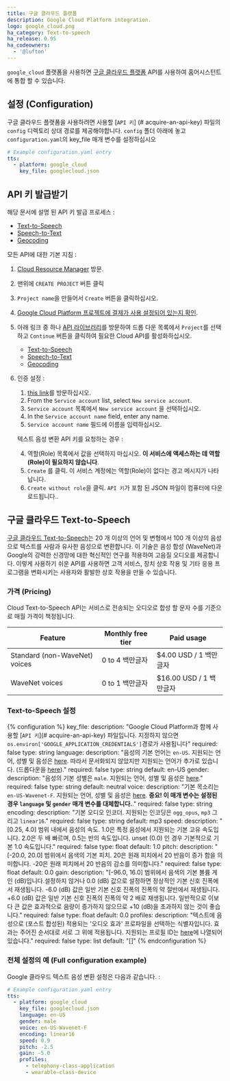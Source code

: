 ```yaml
---
title: 구글 클라우드 플랫폼
description: Google Cloud Platform integration.
logo: google_cloud.png
ha_category: Text-to-speech
ha_release: 0.95
ha_codeowners:
  - '@lufton'
---
```


`google_cloud` 플랫폼을 사용하면 [구글 클라우드 플랫폼](https://cloud.google.com/) API를 사용하여 홈어시스턴트에 통합 할 수 있습니다.

## 설정 (Configuration)

구글 클라우드 플랫폼을 사용하려면 사용할 [`API 키`] (# acquire-an-api-key) 파일의 `config` 디렉토리 상대 경로를 제공해야합니다. `config` 폴더 아래에 놓고 `configuration.yaml`의 key_file 매개 변수를 설정하십시오

```yaml
# Example configuration.yaml entry
tts:
  - platform: google_cloud
    key_file: googlecloud.json
```

## API 키 발급받기

해당 문서에 설명 된 API 키 발급 프로세스 :

* [Text-to-Speech](https://cloud.google.com/text-to-speech/docs/quickstart-protocol)
* [Speech-to-Text](https://cloud.google.com/speech-to-text/docs/quickstart-protocol)
* [Geocoding](https://developers.google.com/maps/documentation/geocoding/start)

모든 API에 대한 기본 지침 :

1. [Cloud Resource Manager](https://console.cloud.google.com/cloud-resource-manager) 방문.
2. 맨위에 `CREATE PROJECT` 버튼 클릭
3. `Project name`을 만들어서 `Create` 버튼을 클릭하십시오.
4. [Google Cloud Platform 프로젝트에 결제가 사용 설정되어 있는지 확인](https://cloud.google.com/billing/docs/how-to/modify-project).
5. 아래 링크 중 하나 [API 라이브러리](https://console.cloud.google.com/apis/library)를 방문하여 드롭 다운 목록에서 `Project`를 선택하고 `Continue` 버튼을 클릭하여 필요한 Cloud API를 활성화하십시오.

    * [Text-to-Speech](https://console.cloud.google.com/flows/enableapi?apiid=texttospeech.googleapis.com)
    * [Speech-to-Text](https://console.cloud.google.com/flows/enableapi?apiid=speech.googleapis.com)
    * [Geocoding](https://console.cloud.google.com/flows/enableapi?apiid=geocoding-backend.googleapis.com)

6. 인증 설정 :

    1. [this link](https://console.cloud.google.com/apis/credentials/serviceaccountkey)를 방문하십시오.
    2. From the `Service account` list, select `New service account`.
    2. `Service account` 목록에서 `New service account` 을 선택하십시오.
    3. In the `Service account name` field, enter any name.
    3. `Service account name` 필드에 이름을 입력하십시오. 

    텍스트 음성 변환 API 키를 요청하는 경우 :

    4. 역할(Role) 목록에서 값을 선택하지 마십시오. **이 서비스에 액세스하는 데 역할(Role)이 필요하지 않습니다**.
    5. `Create` 를 클릭. 이 서비스 계정에는 역할(Role)이 없다는 경고 메시지가 나타납니다.
    6. `Create without role`을 클릭. `API 키`가 포함 된 JSON 파일이 컴퓨터에 다운로드됩니다..

## 구글 클라우드 Text-to-Speech

[구글 클라우드 Text-to-Speech](https://cloud.google.com/text-to-speech/)는 20 개 이상의 언어 및 변형에서 100 개 이상의 음성으로 텍스트를 사람과 유사한 음성으로 변환합니다. 이 기술은 음성 합성 (WaveNet)과 Google의 강력한 신경망에 대한 혁신적인 연구를 적용하여 고음질 오디오를 제공합니다. 이렇게 사용하기 쉬운 API를 사용하면 고객 서비스, 장치 상호 작용 및 기타 응용 프로그램을 변화시키는 사용자와 활발한 상호 작용을 만들 수 있습니다.

### 가격 (Pricing)

Cloud Text-to-Speech API는 서비스로 전송되는 오디오로 합성 할 문자 수를 기준으로 매월 가격이 책정됩니다.

| Feature                       | Monthly free tier         | Paid usage                        |
|-------------------------------|---------------------------|-----------------------------------|
| Standard (non-WaveNet) voices | 0 to 4 백만글자 | $4.00 USD / 1 백만글자  |
| WaveNet voices                | 0 to 1 백만글자 | $16.00 USD / 1 백만글자 |

### Text-to-Speech 설정

{% configuration %}
key_file:
  description: "Google Cloud Platform과 함께 사용할 [`API 키`](# acquire-an-api-key) 파일입니다. 지정하지 않으면 `os.environ['GOOGLE_APPLICATION_CREDENTIALS']`경로가 사용됩니다"
  required: false
  type: string
language:
  description: "음성의 기본 언어는 `en-US`. 지원되는 언어, 성별 및 음성은 [here](https://cloud.google.com/text-to-speech/docs/voices). 따라서 문서화되지 않았지만 지원되는 언어가 추가로 있습니다. (드롭다운을 [here](https://cloud.google.com/text-to-speech/#streaming_demo_section))."
  required: false
  type: string
  default: en-US
gender:
  description: "음성의 기본 성별은 `male`. 지원되는 언어, 성별 및 음성은 [here](https://cloud.google.com/text-to-speech/docs/voices)."
  required: false
  type: string
  default: neutral
voice:
  description: "기본 목소리는 `en-US-Wavenet-F`. 지원되는 언어, 성별 및 음성은 [here](https://cloud.google.com/text-to-speech/docs/voices). **중요! 이 매개 변수는 설정된 경우 `language` 및 `gender` 매개 변수를 대체합니다.**."
  required: false
  type: string
encoding:
  description: "기본 오디오 인코더. 지원되는 인코딩은 `ogg_opus`, `mp3` 그리고 `linear16`."
  required: false
  type: string
  default: mp3
speed:
  description: "[0.25, 4.0] 범위 내에서 음성의 속도. 1.0은 특정 음성에서 지원되는 기본 고유 속도입니다. 2.0은 두 배 빠르며, 0.5는 반의 속도입니다. unset (0.0) 인 경우 기본적으로 기본 1.0 속도입니다."
  required: false
  type: float
  default: 1.0
pitch:
  description: "[-20.0, 20.0] 범위에서 음색의 기본 피치. 20은 원래 피치에서 20 반음이 증가 함을 의미합니다. -20은 원래 피치에서 20 반음의 감소를 의미합니다."
  required: false
  type: float
  default: 0.0
gain:
  description: "[-96.0, 16.0] 범위에서 음색의 기본 볼륨 게인 (dB)입니다.설정하지 않거나 0.0 (dB) 값으로 설정하면 정상적인 기본 신호 진폭에서 재생됩니다. -6.0 (dB) 값은 일반 기본 신호 진폭의 진폭의 약 절반에서 재생됩니다. +6.0 (dB) 값은 일반 기본 신호 진폭의 진폭의 약 2 배로 재생됩니다. 일반적으로 이보다 큰 값은 효과적으로 음량이 증가하지 않으므로 +10 (dB)을 초과하지 않는 것이 좋습니다."
  required: false
  type: float
  default: 0.0
profiles:
  description: "텍스트에 음성으로 (포스트 합성된) 적용되는 '오디오 효과' 프로파일을 선택하는 식별자입니다. 효과는 주어진 순서대로 서로 그 위에 적용됩니다. 지원되는 프로필 ID는 [here](https://cloud.google.com/text-to-speech/docs/audio-profiles)에 나열되어 있습니다."
  required: false
  type: list
  default: "[]"
{% endconfiguration %}

### 전체 설정의 예 (Full configuration example)

Google 클라우드 텍스트 음성 변환 설정은 다음과 같습니다. :

```yaml
# Example configuration.yaml entry
tts:
  - platform: google_cloud
    key_file: googlecloud.json
    language: en-US
    gender: male
    voice: en-US-Wavenet-F
    encoding: linear16
    speed: 0.9
    pitch: -2.5
    gain: -5.0
    profiles:
      - telephony-class-application
      - wearable-class-device
```
